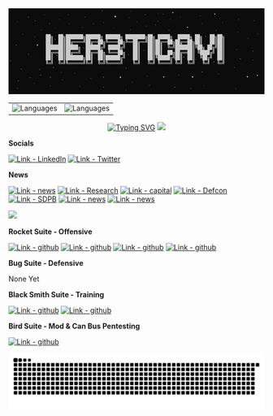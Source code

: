 <div align="center">
  <img src="images/heretic_banner.png" alt="my banner">   
      <td align="center" width="600">
        <table>
          <tr>
            <td>
              <img src="https://github-readme-stats.vercel.app/api/top-langs/?username=her3ticAVI&theme=react&cache_seconds=1800" alt="Languages" width="300px">
            </td>
            <td>
              <img src="https://github-readme-stats.vercel.app/api?username=her3ticAVI&theme=react" alt="Languages" width="300px">
            </td>
          </tr>
        </table>
      </td>
  <a href="https://git.io/typing-svg"><img src="https://readme-typing-svg.demolab.com?font=Roboto+Mono&pause=1000&color=31F7A5&random=false&width=435&lines=My+names+heretic%2C+nice+to+meet+you!;I've+been+pentesting+for+9+years.;I+make+tools+to+automate+pentesting.;I+love+to+code%2C+and+frogs." alt="Typing SVG" /></a>
  <img src="https://user-images.githubusercontent.com/73097560/115834477-dbab4500-a447-11eb-908a-139a6edaec5c.gif">
</div>

**Socials**

[![Link - LinkedIn](https://img.shields.io/badge/Social-LinkedIn-red?style=for-the-badge&logo=linkedin)](https://www.linkedin.com/in/benjamin-bowman-958740250/)
[![Link - Twitter](https://img.shields.io/badge/Social-Twitter-red?style=for-the-badge&logo=x)](https://twitter.com/her3ticAVI)

**News**

[![Link - news](https://img.shields.io/badge/news-research-blue?style=for-the-badge&logo=news)](https://dsu.edu/news/2023/02/be-a-little-stubborn.html)
[![Link - Research](https://img.shields.io/badge/news-Research-blue?style=for-the-badge&logo=news)](https://www.capjournal.com/ben-bowman-dsu/image_ea8c54f0-a806-11ed-85ff-97e3f06bbef3.html)
[![Link - capital](https://img.shields.io/badge/news-lobbying-blue?style=for-the-badge&logo=news)](https://fb.watch/mDa_oIGKOP/?mibextid=Nif5oz)
[![Link - Defcon](https://img.shields.io/badge/news-Defcon-blue?style=for-the-badge&logo=news)](https://www.npr.org/2023/08/15/1193773829/what-happens-when-thousands-of-hackers-try-to-break-ai-chatbots)
[![Link - SDPB](https://img.shields.io/badge/news-SDPB-blue?style=for-the-badge&logo=news)](https://listen.sdpb.org/science/2023-09-06/dsu-student-shares-lessons-from-hacker-conference)
[![Link - news](https://img.shields.io/badge/news-misictf-blue?style=for-the-badge&logo=news)](https://www.wmar2news.com/local/hack-the-hospital-event-helps-student-learn-the-importance-of-cybersecurity)
[![Link - news](https://img.shields.io/badge/news-BHIS-blue?style=for-the-badge&logo=news)](https://www.blackhillsinfosec.com/team/ben-bowman/)

<img src="https://user-images.githubusercontent.com/73097560/115834477-dbab4500-a447-11eb-908a-139a6edaec5c.gif">


**Rocket Suite - Offensive**

[![Link - github](https://img.shields.io/badge/Tool-TITANII-orange?style=for-the-badge&logo=github)](https://github.com/her3ticAVI/TITANII)
[![Link - github](https://img.shields.io/badge/Tool-OLYMPII-orange?style=for-the-badge&logo=github)](https://github.com/her3ticAVI/OLYMPII)
[![Link - github](https://img.shields.io/badge/Tool-SPUTNIK-orange?style=for-the-badge&logo=github)](https://github.com/her3ticAVI/SPUTNIK)
[![Link - github](https://img.shields.io/badge/Tool-APOLLOXIII-orange?style=for-the-badge&logo=github)](https://github.com/her3ticAVI/SPUTNIK)

**Bug Suite - Defensive**

None Yet

**Black Smith Suite - Training**

[![Link - github](https://img.shields.io/badge/Tool-WifiForge-green?style=for-the-badge&logo=github)](https://github.com/her3ticAVI/Wifi-Forge)
[![Link - github](https://img.shields.io/badge/Tool-AIExploitation-green?style=for-the-badge&logo=github)](https://github.com/her3ticAVI/Wifi-Forge)

**Bird Suite - Mod & Can Bus Pentesting**

[![Link - github](https://img.shields.io/badge/Tool-TOUCANbus-yellow?style=for-the-badge&logo=github)](https://github.com/her3ticAVI/TOUCANbus)

![Snake animation](https://raw.githubusercontent.com/her3ticAVI/her3ticAVI/output/github-contribution-grid-snake-dark.svg)
